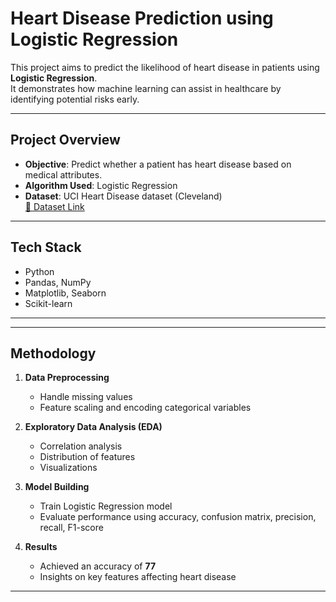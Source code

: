 #  Heart Disease Prediction using Logistic Regression

This project aims to predict the likelihood of heart disease in patients using **Logistic Regression**.  
It demonstrates how machine learning can assist in healthcare by identifying potential risks early.

---

##  Project Overview
- **Objective**: Predict whether a patient has heart disease based on medical attributes.
- **Algorithm Used**: Logistic Regression
- **Dataset**: UCI Heart Disease dataset (Cleveland)  
  [🔗 Dataset Link](https://archive.ics.uci.edu/ml/datasets/heart+Disease)

---

##  Tech Stack
- Python
- Pandas, NumPy
- Matplotlib, Seaborn
- Scikit-learn

---


---

##  Methodology
1. **Data Preprocessing**
   - Handle missing values  
   - Feature scaling and encoding categorical variables  

2. **Exploratory Data Analysis (EDA)**
   - Correlation analysis  
   - Distribution of features  
   - Visualizations  

3. **Model Building**
   - Train Logistic Regression model  
   - Evaluate performance using accuracy, confusion matrix, precision, recall, F1-score  

4. **Results**
   - Achieved an accuracy of **77**  
   - Insights on key features affecting heart disease  


---
